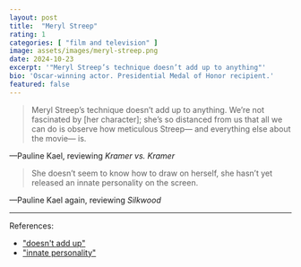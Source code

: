 ```yaml
---
layout: post
title:  "Meryl Streep"
rating: 1
categories: [ "film and television" ]
image: assets/images/meryl-streep.png
date: 2024-10-23
excerpt: '"Meryl Streep’s technique doesn’t add up to anything"'
bio: 'Oscar-winning actor. Presidential Medal of Honor recipient.'
featured: false
---
```


> Meryl Streep’s technique doesn’t add up to anything. We’re not fascinated by [her character]; she’s so distanced from us that all we can do is observe how meticulous Streep— and everything else about the movie— is.

—Pauline Kael, reviewing _Kramer vs. Kramer_

> She doesn’t seem to know how to draw on herself, she hasn’t yet released an innate personality on the screen.

—Pauline Kael again, reviewing _Silkwood_

---

References:

- ["doesn't add up"](https://karinalongworth-blog1.tumblr.com/post/74848476123/meryl-streep-vs-pauline-kael)
- ["innate personality"](https://karinalongworth-blog1.tumblr.com/post/74848476123/meryl-streep-vs-pauline-kael)
